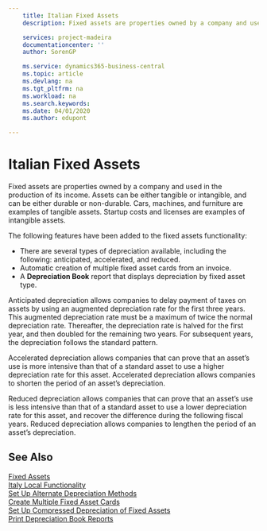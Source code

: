 ```yaml
---
    title: Italian Fixed Assets
    description: Fixed assets are properties owned by a company and used in the production of its income.

    services: project-madeira 
    documentationcenter: ''
    author: SorenGP

    ms.service: dynamics365-business-central
    ms.topic: article
    ms.devlang: na
    ms.tgt_pltfrm: na
    ms.workload: na
    ms.search.keywords:
    ms.date: 04/01/2020
    ms.author: edupont

---
```

# Italian Fixed Assets
Fixed assets are properties owned by a company and used in the production of its income. Assets can be either tangible or intangible, and can be either durable or non-durable. Cars, machines, and furniture are examples of tangible assets. Startup costs and licenses are examples of intangible assets.  

The following features have been added to the fixed assets functionality:  

- There are several types of depreciation available, including the following: anticipated, accelerated, and reduced.  
- Automatic creation of multiple fixed asset cards from an invoice.  
- A **Depreciation Book** report that displays depreciation by fixed asset type.  

Anticipated depreciation allows companies to delay payment of taxes on assets by using an augmented depreciation rate for the first three years. This augmented depreciation rate must be a maximum of twice the normal depreciation rate. Thereafter, the depreciation rate is halved for the first year, and then doubled for the remaining two years. For subsequent years, the depreciation follows the standard pattern.  

Accelerated depreciation allows companies that can prove that an asset’s use is more intensive than that of a standard asset to use a higher depreciation rate for this asset. Accelerated depreciation allows companies to shorten the period of an asset’s depreciation.  

Reduced depreciation allows companies that can prove that an asset’s use is less intensive than that of a standard asset to use a lower depreciation rate for this asset, and recover the difference during the following fiscal years. Reduced depreciation allows companies to lengthen the period of an asset’s depreciation.  

## See Also  
 [Fixed Assets](../../fa-manage.md)     
 [Italy Local Functionality](italy-local-functionality.md)   
 [Set Up Alternate Depreciation Methods](how-to-set-up-alternate-depreciation-methods.md)   
 [Create Multiple Fixed Asset Cards](how-to-create-multiple-fixed-asset-cards.md)   
 [Set Up Compressed Depreciation of Fixed Assets](how-to-set-up-compressed-depreciation-of-fixed-assets.md)   
 [Print Depreciation Book Reports](how-to-print-depreciation-book-reports.md)
